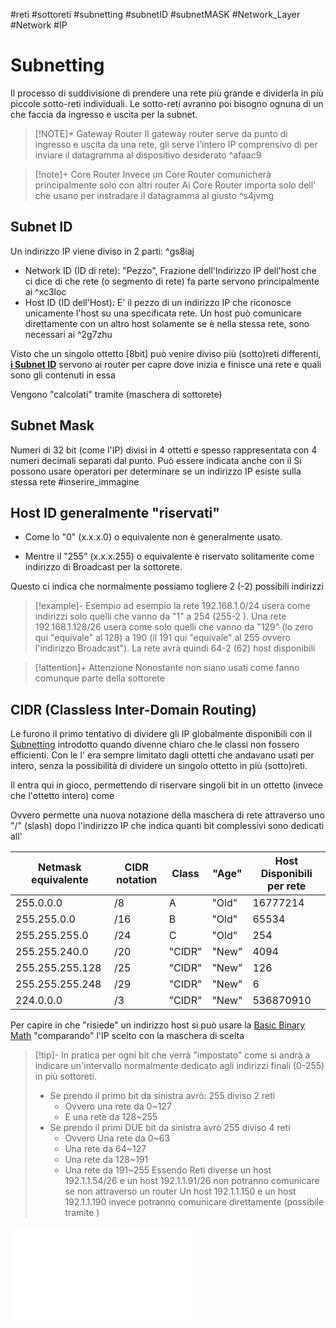 #reti #sottoreti #subnetting #subnetID #subnetMASK #Network_Layer #Network #IP 

# Subnetting
Il processo di suddivisione di prendere una rete più grande e dividerla in più piccole sotto-reti individuali. Le sotto-reti  avranno poi bisogno ognuna di un [](Studio/It%20Support/Bits%20and%20Bytes%20of%20Networking/Subnetting.md#^afaac9%7CGateway%20Router) che faccia da ingresso e uscita per la subnet. 

>[!NOTE]+ Gateway Router
>Il gateway router serve da punto di ingresso e uscita da una rete, gli serve l'intero IP comprensivo di [](Studio/It%20Support/Bits%20and%20Bytes%20of%20Networking/Subnetting.md#^2g7zhu%7CID%20HOST) per inviare il datagramma al dispositivo desiderato
^afaac9

>[!note]+ Core Router
>Invece un Core Router comunicherà principalmente solo con altri router
>Ai Core Router importa solo dell'[](Studio/It%20Support/Bits%20and%20Bytes%20of%20Networking/Subnetting.md#^xc3loc%7CID%20di%20Rete) che usano per instradare il datagramma al  giusto [](Studio/It%20Support/Bits%20and%20Bytes%20of%20Networking/Subnetting.md#^afaac9%7CGateway%20Router) ^s4jvmg

## Subnet ID
Un indirizzo IP viene diviso in 2 parti: ^gs8iaj
- Network ID (ID di rete): "Pezzo", Frazione dell'Indirizzo IP dell'host che ci dice di che rete (o segmento di rete) fa parte servono principalmente ai [](Studio/It%20Support/Bits%20and%20Bytes%20of%20Networking/Subnetting.md#^s4jvmg%7CCore%20Routers) ^xc3loc
- Host ID (ID dell'Host): E' il pezzo di un indirizzo IP che riconosce unicamente l'host su una specificata rete. Un host può comunicare direttamente con un altro host solamente se è nella stessa rete, sono necessari ai [](Studio/It%20Support/Bits%20and%20Bytes%20of%20Networking/Subnetting.md#^afaac9%7CGateway%20Router) ^2g7zhu

Visto che un singolo ottetto [8bit] può venire diviso più (sotto)reti differenti, <u>**i Subnet ID**</u> servono ai router per capre dove inizia e finisce una rete e quali sono gli [](Studio/It%20Support/Bits%20and%20Bytes%20of%20Networking/Subnetting.md#^2g7zhu%7CID%20HOST) contenuti in essa

Vengono "calcolati" tramite [](Studio/It%20Support/Bits%20and%20Bytes%20of%20Networking/Subnetting.md#Subnet%20Mask%7CSubnet%20Mask) (maschera di sottorete)

## Subnet Mask
Numeri di 32 bit (come l'IP) divisi in 4 ottetti e spesso rappresentata con 4 numeri decimali separati dal punto.
Può essere indicata anche con il [](Studio/It%20Support/Bits%20and%20Bytes%20of%20Networking/Subnetting.md#CIDR%20(Classless%20Inter-Domain%20Routing)%7CCIDR)
Si possono usare operatori [](Studio/It%20Support/Bits%20and%20Bytes%20of%20Networking/Basic%20Binary%20Math.md#Operatore%20AND%7CAND) per determinare se un indirizzo IP esiste sulla stessa rete
#inserire_immagine 

## Host ID generalmente "riservati"
- Come [](Studio/It%20Support/Bits%20and%20Bytes%20of%20Networking/Subnetting.md#^2g7zhu%7CHOST%20ID) lo "0" (x.x.x.0) o equivalente non è generalmente usato.

- Mentre il "255" (x.x.x.255) o equivalente è riservato solitamente come indirizzo di Broadcast per la sottorete.

Questo ci indica che normalmente possiamo togliere 2 (-2) possibili indirizzi [](Studio/It%20Support/Bits%20and%20Bytes%20of%20Networking/Subnetting.md#^2g7zhu%7CHOST) 
>[!example]- Esempio
ad esempio la rete 192.168.1.0/24 userà come indirizzi [](Studio/It%20Support/Bits%20and%20Bytes%20of%20Networking/Subnetting.md#^2g7zhu%7CHOST) solo quelli che vanno da "1" a 254 (255-2 ).
Una rete 192.168.1.128/26 userà come [](Studio/It%20Support/Bits%20and%20Bytes%20of%20Networking/Subnetting.md#^2g7zhu%7CHOST) solo quelli che vanno da "129" (lo zero qui "equivale" al 128) a 190  (il 191 qui "equivale" al 255 ovvero l'indirizzo Broadcast"). La rete avrà quindi 64-2 (62) host disponibili

>[!attention]+ Attenzione
>Nonostante non siano usati come [](Studio/It%20Support/Bits%20and%20Bytes%20of%20Networking/Subnetting.md#^2g7zhu%7CHOST%20ID) fanno comunque parte della  sottorete


## CIDR (Classless Inter-Domain Routing)
Le [](Studio/It%20Support/Bits%20and%20Bytes%20of%20Networking/Network%20Layer.md#Classi%20di%20Indirizzi%20IP%20IP%20Address%20classes%7CClassi%20di%20Indirizzi%20IP) furono il primo tentativo di dividere gli IP globalmente disponibili con il [Subnetting](Studio/It%20Support/Bits%20and%20Bytes%20of%20Networking/Subnetting.md) introdotto quando divenne chiaro che le classi non fossero efficienti. 
Con le [](Studio/It%20Support/Bits%20and%20Bytes%20of%20Networking/Network%20Layer.md#Classi%20di%20Indirizzi%20IP%20IP%20Address%20classes%7CClassi%20di%20Indirizzi%20IP) l'[](Studio/It%20Support/Bits%20and%20Bytes%20of%20Networking/Subnetting.md#^xc3loc%7CID%20di%20Rete) era sempre limitato dagli ottetti che andavano usati per intero, senza la possibilità di dividere un singolo ottetto in più (sotto)reti. 

Il [](Studio/It%20Support/Bits%20and%20Bytes%20of%20Networking/Subnetting.md#CIDR%20(Classless%20Inter-Domain%20Routing)%7CCIDR) entra qui in gioco, permettendo di riservare singoli bit in un ottetto (invece che l'ottetto intero) come [](Studio/It%20Support/Bits%20and%20Bytes%20of%20Networking/Subnetting.md#^xc3loc%7CID%20di%20Rete)

Ovvero permette una nuova notazione della maschera di rete attraverso uno "/" (slash) dopo l'indirizzo IP che indica quanti bit complessivi sono dedicati all'[](Studio/It%20Support/Bits%20and%20Bytes%20of%20Networking/Subnetting.md#^xc3loc%7CID%20di%20Rete)

| Netmask equivalente | CIDR notation | Class  | "Age" | Host Disponibili per rete |
| ------------------- | ------------- | ------ | ----- | ------------------------- |
| 255.0.0.0           | /8            | A      | "Old" | 16777214                  | 
| 255.255.0.0         | /16           | B      | "Old" | 65534                     |
| 255.255.255.0       | /24           | C      | "Old" | 254                       |
| 255.255.240.0       | /20           | "CIDR" | "New" | 4094                      |
| 255.255.255.128     | /25           | "CIDR" | "New" | 126                       |
| 255.255.255.248     | /29           | "CIDR" | "New" | 6                         |
| 224.0.0.0           | /3            | "CIDR" | "New" | 536870910                 |

Per capire in che [](Studio/It%20Support/Bits%20and%20Bytes%20of%20Networking/Subnetting.md#^xc3loc%7CID%20di%20Rete) "risiede" un indirizzo host si può usare la [Basic Binary Math](Studio/It%20Support/Bits%20and%20Bytes%20of%20Networking/Basic%20Binary%20Math.md) "comparando" l'IP scelto con la maschera di [](Studio/It%20Support/Bits%20and%20Bytes%20of%20Networking/Subnetting.md#Subnet%20Mask%7Cmaschera%20di%20sottorete) scelta
>[!tip]-
>In pratica per ogni bit che verrà "impostato" come [](Studio/It%20Support/Bits%20and%20Bytes%20of%20Networking/Subnetting.md#^xc3loc%7CID%20di%20Rete) si andrà a indicare un'intervallo normalmente dedicato agli indirizzi finali (0-255) in più sottoreti.
> - Se prendo il primo bit da sinistra avrò: 255 diviso 2 reti
> 	- Ovvero una rete da 0~127
> 	- E una rete da 128~255
> - Se prendo il primi DUE bit da sinistra avrò 255 diviso 4 reti
> 	- Ovvero Una rete da 0~63
> 	- Una rete da 64~127
> 	- Una rete da 128~191
> 	- Una rete da 191~255
> Essendo Reti diverse un host 192.1.1.54/26 e un host 192.1.1.91/26 non potranno comunicare se non attraverso un router
> Un host 192.1.1.150 e un host 192.1.1.190 invece potranno comunicare direttamente (possibile tramite [](Studio/It%20Support/Bits%20and%20Bytes%20of%20Networking/Alcuni%20Dispositivi%20di%20Rete.md#Switch%7C%20Switch))

![Demarcation Point](Studio/It%20Support/Bits%20and%20Bytes%20of%20Networking/Demarcation%20Point.md)